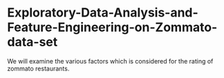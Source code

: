 # Exploratory-Data-Analysis-and-Feature-Engineering-on-Zommato-data-set
We will examine the various factors which is considered for the rating of zommato restaurants.
